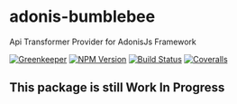 # adonis-bumblebee

Api Transformer Provider for AdonisJs Framework

[![Greenkeeper][greenkeeper-image]][greenkeeper-url]
[![NPM Version][npm-image]][npm-url]
[![Build Status][travis-image]][travis-url]
[![Coveralls][coveralls-image]][coveralls-url]

## This package is still Work In Progress


[greenkeeper-image]: https://badges.greenkeeper.io/rhwilr/adonis-bumblebee.svg
[greenkeeper-url]: https://greenkeeper.io

[npm-image]: https://img.shields.io/npm/v/adonis-bumblebee.svg?style=flat-square
[npm-url]: https://www.npmjs.com/package/adonis-bumblebee

[travis-image]: https://img.shields.io/travis/rhwilr/adonis-bumblebee/master.svg?style=flat-square
[travis-url]: https://travis-ci.org/rhwilr/adonis-bumblebee

[coveralls-image]: https://img.shields.io/coveralls/rhwilr/adonis-bumblebee/master.svg?style=flat-square
[coveralls-url]: https://coveralls.io/github/rhwilr/adonis-bumblebee